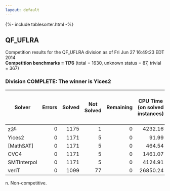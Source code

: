 ```yaml
---
layout: default
---
```

{%- include tablesorter.html -%}

## QF_UFLRA



Competition results for the QF_UFLRA division as of Fri Jun 27 16:49:23 EDT 2014
<br/>**Competition benchmarks = 1176** (total = 1630, unknown status = 87, trivial = 367)

### Division COMPLETE: The winner is Yices2



<table id="sequential" class="result sorted">
<thead>
<tr>
<th class="center">Solver</th><th class="center">Errors</th>
<th class="center">Solved</th>
<th class="center">Not Solved</th>
<th class="center">Remaining</th>
<th class="center">CPU Time (on solved instances)</th>
<th class="center">Weighted Medal Score (weight =  3.070)</th>
</tr>
</thead>
<tr>
<td><span class="non-competing-grey">z3<sup><a href="#fn">n</a></sup></span></td>
<td align="right">0</td>
<td align="right">1175</td>
<td align="right">1</td>
<td align="right">0</td>
<td align="right">   4232.16</td>
<td align="right"> 3.065</td>
</tr>
<tr>
<td>Yices2</td>
<td align="right">0</td>
<td align="right">1171</td>
<td align="right">5</td>
<td align="right">0</td>
<td align="right">     91.99</td>
<td align="right"> 3.044</td>
</tr>
<tr>
<td>[MathSAT]</td>
<td align="right">0</td>
<td align="right">1171</td>
<td align="right">5</td>
<td align="right">0</td>
<td align="right">    464.54</td>
<td align="right"> 3.044</td>
</tr>
<tr>
<td>CVC4</td>
<td align="right">0</td>
<td align="right">1171</td>
<td align="right">5</td>
<td align="right">0</td>
<td align="right">   1461.07</td>
<td align="right"> 3.044</td>
</tr>
<tr>
<td>SMTInterpol</td>
<td align="right">0</td>
<td align="right">1171</td>
<td align="right">5</td>
<td align="right">0</td>
<td align="right">   4124.91</td>
<td align="right"> 3.044</td>
</tr>
<tr>
<td>veriT</td>
<td align="right">0</td>
<td align="right">1099</td>
<td align="right">77</td>
<td align="right">0</td>
<td align="right">  26850.24</td>
<td align="right"> 2.681</td>
</tr>
</table>

<span id="fn"> n. Non-competitive.</span>

